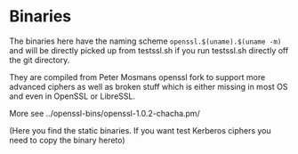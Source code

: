 
Binaries
========

The binaries here have the naming scheme ```openssl.$(uname).$(uname -m)```
and will be directly picked up from testssl.sh if you run testssl.sh directly
off the git directory.

They are compiled from Peter Mosmans openssl fork to support more advanced
ciphers as well as broken stuff which is either missing in most OS and
even in OpenSSL or LibreSSL.

More see ../openssl-bins/openssl-1.0.2-chacha.pm/

(Here you find the static binaries. If you want test Kerberos ciphers you
need to copy the binary hereto)

